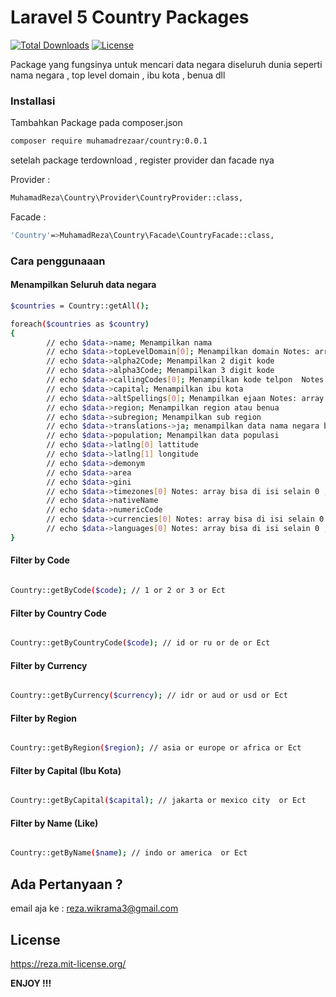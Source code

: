 # Laravel 5 Country Packages

[![Total Downloads](https://poser.pugx.org/muhamadrezaar/country/d/total.svg)](https://packagist.org/packages/muhamadrezaar/country)
[![License](https://poser.pugx.org/muhamadrezaar/country/license.svg)](https://packagist.org/packages/muhamadrezaar/country)


Package yang fungsinya untuk mencari data negara diseluruh dunia
seperti nama negara , top level domain , ibu kota  , benua dll

### Installasi

Tambahkan Package pada composer.json
```sh
composer require muhamadrezaar/country:0.0.1
```
setelah package terdownload , register  provider  dan facade nya

Provider :
```sh
MuhamadReza\Country\Provider\CountryProvider::class,
```
Facade :
```sh
'Country'=>MuhamadReza\Country\Facade\CountryFacade::class,
```

### Cara penggunaaan

#### Menampilkan Seluruh data negara

``` sh 
$countries = Country::getAll();

foreach($countries as $country)
{
		// echo $data->name; Menampilkan nama 
		// echo $data->topLevelDomain[0]; Menampilkan domain Notes: array bisa di isi selain 0 , tergantung banyaknya informasi data
		// echo $data->alpha2Code; Menampilkan 2 digit kode 
		// echo $data->alpha3Code; Menampilkan 3 digit kode 
		// echo $data->callingCodes[0]; Menampilkan kode telpon  Notes: array bisa di isi selain 0 , tergantung banyaknya informasi data
		// echo $data->capital; Menampilkan ibu kota 
		// echo $data->altSpellings[0]; Menampilkan ejaan Notes: array bisa di isi selain 0 , tergantung banyaknya informasi data
		// echo $data->region; Menampilkan region atau benua
		// echo $data->subregion; Menampilkan sub region
		// echo $data->translations->ja; menampilkan data nama negara berdasarkan ejaan negara lain tersedia beberapa negara : ->ja,->de,->es,->fr,->it
		// echo $data->population; Menampilkan data populasi
		// echo $data->latlng[0] lattitude
		// echo $data->latlng[1] longitude
		// echo $data->demonym 
		// echo $data->area 
		// echo $data->gini 
		// echo $data->timezones[0] Notes: array bisa di isi selain 0 , tergantung banyaknya informasi data
		// echo $data->nativeName 
		// echo $data->numericCode 
		// echo $data->currencies[0] Notes: array bisa di isi selain 0 , tergantung banyaknya informasi data
		// echo $data->languages[0] Notes: array bisa di isi selain 0 , tergantung banyaknya informasi data
}

```

#### Filter by Code

``` sh

Country::getByCode($code); // 1 or 2 or 3 or Ect

```

#### Filter by Country Code

``` sh

Country::getByCountryCode($code); // id or ru or de or Ect

```

#### Filter by Currency

``` sh

Country::getByCurrency($currency); // idr or aud or usd or Ect

```

#### Filter by Region

``` sh

Country::getByRegion($region); // asia or europe or africa or Ect

```

#### Filter by Capital (Ibu Kota)

``` sh

Country::getByCapital($capital); // jakarta or mexico city  or Ect

```

#### Filter by Name (Like)

``` sh

Country::getByName($name); // indo or america  or Ect
```

## Ada Pertanyaan ?

email aja ke : reza.wikrama3@gmail.com

## License

https://reza.mit-license.org/

**ENJOY !!!**